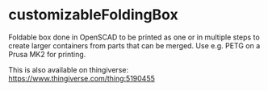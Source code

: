 # customizableFoldingBox
Foldable box done in OpenSCAD to be printed as one or in multiple steps to create larger containers from parts that can be merged.
Use e.g. PETG on a Prusa MK2 for printing.

This is also available on thingiverse: https://www.thingiverse.com/thing:5190455
